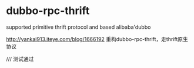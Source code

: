 # dubbo-rpc-thrift
supported primitive thrift protocol and based alibaba'dubbo

http://yankai913.iteye.com/blog/1666192   重构dubbo-rpc-thrift，走thrift原生协议

/// 测试通过
